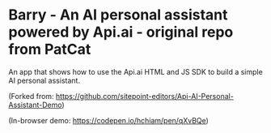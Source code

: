 # Barry - An AI personal assistant powered by Api.ai - original repo from PatCat

An app that shows how to use the Api.ai HTML and JS SDK to build a simple AI personal assistant.

(Forked from: https://github.com/sitepoint-editors/Api-AI-Personal-Assistant-Demo)

(In-browser demo: https://codepen.io/hchiam/pen/qXvBQe)
